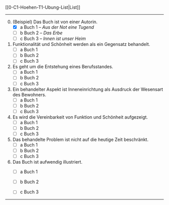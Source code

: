 [[0-C1-Hoehen-T1-Ubung-List|List]]

---

0. (Beispiel) Das Buch ist von einer Autorin.  
   - [x] a Buch 1 – *Aus der Not eine Tugend*  
   - [ ] b Buch 2 – *Das Erbe*  
   - [ ] c Buch 3 – *Innen ist unser Heim*  

1. Funktionalität und Schönheit werden als ein Gegensatz behandelt.  
   - [ ] a Buch 1  
   - [ ] b Buch 2  
   - [ ] c Buch 3  

2. Es geht um die Entstehung eines Berufsstandes.  
   - [ ] a Buch 1  
   - [ ] b Buch 2  
   - [ ] c Buch 3  

3. Ein behandelter Aspekt ist Inneneinrichtung als Ausdruck der Wesensart des Bewohners.  
   - [ ] a Buch 1  
   - [ ] b Buch 2  
   - [ ] c Buch 3  

4. Es wird die Vereinbarkeit von Funktion und Schönheit aufgezeigt.  
   - [ ] a Buch 1  
   - [ ] b Buch 2  
   - [ ] c Buch 3  

5. Das behandelte Problem ist nicht auf die heutige Zeit beschränkt.  
   - [ ] a Buch 1  
   - [ ] b Buch 2  
   - [ ] c Buch 3  

6. Das Buch ist aufwendig illustriert.  
   - [ ] a Buch 1  
   - [ ] b Buch 2  
   - [ ] c Buch 3  


---


